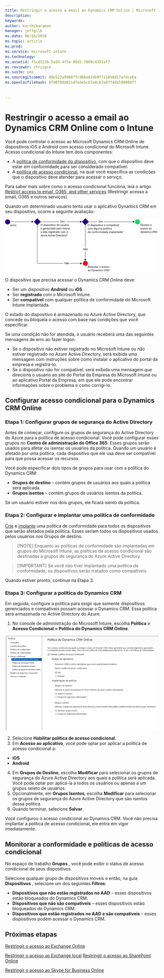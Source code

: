 ```yaml
---
title: Restringir o acesso a email ao Dynamics CRM Online | Microsoft Intune
description: 
keywords: 
author: karthikaraman
manager: jeffgilb
ms.date: 06/16/2016
ms.topic: article
ms.prod: 
ms.service: microsoft-intune
ms.technology: 
ms.assetid: f1c4522b-5a34-4f5a-89d2-7809c4352af7
ms.reviewer: chrisgre
ms.suite: ems
ms.sourcegitcommit: 89e522a99687fc9b6e82db9f721858d17afdce6a
ms.openlocfilehash: 8f90f99d621d7edebcb7a4c67e0774da59098df7


---
```


# Restringir o acesso a email ao Dynamics CRM Online com o Intune
Você pode controlar o acesso ao Microsoft Dynamics CRM Online de dispositivos iOS e Android com acesso condicional do Microsoft Intune.  Acesso condicional do Intune tem dois componentes:
* A [política de conformidade do dispositivo](introduction-to-device-compliance-policies-in-microsoft-intune.md), com que o dispositivo deve estar em conformidade para ser considerado compatível.
* A [política de acesso condicional](restrict-access-to-email-and-o365-services-with-microsoft-intune.md), na qual você especifica as condições que o dispositivo deve atender para acessar o serviço.

Para saber mais sobre como o acesso condicional funciona, leia o artigo [Restrict access to email, O365, and other services](restrict-access-to-email-and-o365-services-with-microsoft-intune.md) (Restringir acesso a email, O365 e outros serviços).

Quando um determinado usuário tenta usar o aplicativo Dynamics CRM em seu dispositivo, ocorre a seguinte avaliação:

![O diagrama mostra os pontos de decisão usados para determinar se um dispositivo tem acesso permitido ou bloqueado acesso a um serviço](../media/mdm-ca-dynamics-crm-flow-diagram.png)

O dispositivo que precisa acessar o Dynamics CRM Online deve:
* Ser um dispositivo **Android** ou **iOS**.
* Ser **registrado** com o Microsoft Intune.
* Ser **compatível** com qualquer política de conformidade do Microsoft Intune implantada.

O estado do dispositivo é armazenado no Azure Active Directory, que concede ou bloqueia o acesso com base nas condições que você especificar.

Se uma condição não for atendida, o usuário receberá uma das seguintes mensagens de erro ao fazer logon:
* Se o dispositivo não estiver registrado no Microsoft Intune ou não estiver registrado no Azure Active Directory, será exibida uma mensagem com instruções sobre como instalar o aplicativo do portal da empresa e registrá-lo.
* Se o dispositivo não for compatível, será exibida uma mensagem que direciona o usuário ao site do Portal da Empresa do Microsoft Intune ou ao aplicativo Portal da Empresa, em que ele pode encontrar informações sobre o problema e como corrigi-lo.

## Configurar acesso condicional para o Dynamics CRM Online  
### Etapa 1: Configurar grupos de segurança do Active Directory

Antes de começar, configure os grupos de segurança do Active Directory do Azure para a política de acesso condicional. Você pode configurar esses grupos no **Centro de administração do Office 365**. Esses grupos serão usados para afetar ou isentar os usuários da política. Quando um usuário é afetado por uma política, cada dispositivo que ele usa deve ser compatível para que possa acessar os recursos.

Você pode especificar dois tipos de grupos para usar com a política do Dynamics CRM:
* **Grupos de destino** – contém grupos de usuários aos quais a política será aplicada.
* **Grupos isentos** – contém grupos de usuários isentos da política.

Se um usuário estiver nos dois grupos, ele ficará isento da política.

### Etapa 2: Configurar e implantar uma política de conformidade
[Crie](create-a-device-compliance-policy-in-microsoft-intune.md) e [implante](deploy-and-monitor-a-device-compliance-policy-in-microsoft-intune.md) uma política de conformidade para todos os dispositivos que serão afetados pela política. Esses seriam todos os dispositivos usados pelos usuários nos Grupos de destino.

> [!NOTE] Enquanto as políticas de conformidade são implantadas em grupos do Microsoft Intune, as políticas de acesso condicional são destinadas a grupos de segurança do Azure Active Directory.

> [!IMPORTANT] Se você não tiver implantado uma política de conformidade, os dispositivos serão tratados como compatíveis.

Quando estiver pronto, continue na Etapa 3.
### Etapa 3: Configurar a política do Dynamics CRM
Em seguida, configure a política para exigir que somente dispositivos gerenciados e compatíveis possam acessar o Dynamics CRM. Essa política será armazenada no Active Directory do Azure.

1.  No console de administração do Microsoft Intune, escolha **Política > Acesso Condicional > Política do Dynamics CRM Online**.

  ![Captura de tela da página de política de acesso condicional do Dynamics CRM Online](../media/mdm-ca-dynamics-crm-policy-configuration.png)

2.  Selecione **Habilitar política de acesso condicional**.
3.  Em **Acesso ao aplicativo**, você pode optar por aplicar a política de acesso condicional a:
  * **iOS**
  * **Android**
4.  Em **Grupos de Destino**, escolha **Modificar** para selecionar os grupos de segurança do Azure Active Directory aos quais a política será aplicada. Você pode optar por aplicá-la a todos os usuários ou apenas a um grupos seleto de usuários.
5.  Opcionalmente, em **Grupos Isentos**, escolha **Modificar** para selecionar os grupos de segurança do Azure Active Directory que são isentos dessa política.
6.  Quando terminar, selecione **Salvar**.

Você configurou o acesso condicional ao Dynamics CRM. Você não precisa implantar a política de acesso condicional, ele entra em vigor imediatamente.
##  Monitorar a conformidade e políticas de acesso condicional

No espaço de trabalho **Grupos** , você pode exibir o status de acesso condicional de seus dispositivos.

Selecione qualquer grupo de dispositivos móveis e então, na guia **Dispositivos** , selecione um dos seguintes **Filtros**:
* **Dispositivos que não estão registrados no AAD** – esses dispositivos estão bloqueados do Dynamics CRM.
* **Dispositivos que não são compatíveis** – esses dispositivos estão bloqueados do Dynamics CRM.
* **Dispositivos que estão registrados no AAD e são compatíveis** – esses dispositivos podem acessar o Dynamics CRM.

##  Próximas etapas
[Restringir o acesso ao Exchange Online](restrict-access-to-exchange-online-with-microsoft-intune.md)

[Restringir o acesso ao Exchange local](restrict-access-to-exchange-onpremises-with-microsoft-intune.md)
[Restringir o acesso ao SharePoint Online](restrict-access-to-sharepoint-online-with-microsoft-intune.md)

[Restringir o acesso ao Skype for Business Online](restrict-access-to-skype-for-business-online-with-microsoft-intune.md)



<!--HONumber=Jun16_HO3-->


